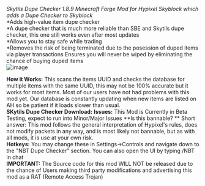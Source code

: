 
_Skytils Dupe Checker 1.8.9 Minecraft Forge Mod for Hypixel Skyblock which adds a Dupe Checker to Skyblock_    
*Adds high-value item dupe checker  
 *A dupe checker that is much more reliable than SBE and Skytils dupe checker, this one still works even after most updates  
*Allows you to stay safe while trading  
 *Removes the risk of being terminated due to the posession of duped items via player transactions 
Ensures you will never be wiped by eliminating the chance of buying duped items   
![image](https://user-images.githubusercontent.com/104114163/164355578-df870886-a5fc-4723-a949-c5f7cf4ede40.png)

 **How it Works:** This scans the items UUID and checks the database for multiple items with the same UUID, this may not be 100% accurate but it works for most items. Most of our users have not had problems with this mod yet. Our database is constantly updating when new items are listed on AH so be patient if it loads slower than usual.  
 **SKytils Dupe Checker Download:** 
 **Issues:** This Mod is Currently in Beta Testing, expect to run into Minor/Major Issues
 **Is this bannable? ** Short answer: This mod follows the general interpretation of Hypixel's rules, does not modify packets in any way, and is most likely not bannable, but as with all mods, it is use at your own risk.  
 **Hotkeys:** You may change these in Settings->Controls and navigate down to the "NBT Dupe Checker" section. You can also open the UI by typing /NBT in chat  
 **IMPORTANT:** The Source code for this mod WILL NOT be released due to the chance of Users making third party modifications and advertising this mod as a RAT (Remote Access Trojan) 

